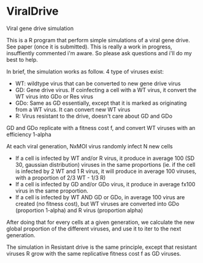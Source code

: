 # ViralDrive
Viral gene drive simulation

This is a R program that perform simple simulations of a viral gene drive. See paper (once it is submitted).
This is really a work in progress, insuffiently commented i'm aware. So please ask questions and i'll do my best to help.

In brief, the simulation works as follow.
4 type of viruses exist:
- WT: wildtype virus that can be converted to new gene drive virus
- GD: Gene drive virus. If coinfecting a cell with a WT virus, it convert the WT virus into GDo or Res virus
- GDo: Same as GD essentially, except that it is marked as originating from a WT virus. It can convert new WT virus
- R: Virus resistant to the drive, doesn't care about GD and GDo

GD and GDo replicate with a fitness cost f, and convert WT viruses with an efficiency 1-alpha

At each viral generation, NxMOI virus randomly infect N new cells
- If a cell is infected by WT and/or R virus, it produce in average 100 (SD 30, gaussian distribution) viruses in the same proportions (ie. if the cell is infected by 2 WT and 1 R virus, it will produce in average 100 viruses, with a proportion of 2/3 WT - 1/3 R) 
- If a cell is infected by GD and/or GDo virus, it produce in average fx100 virus in the same proportion. 
- If a cell is infected by WT AND GD or GDo, in average 100 virus are created (no fitness cost), but WT viruses are converted into GDo (proportion 1-alpha) and R virus (proportion alpha)

After doing that for every cells at a given generation, we calculate the new global proportion of the different viruses, and use it to iter to the next generation.  

The simulation in Resistant drive is the same principle, except that resistant viruses R grow with the same replicative fitness cost f as GD viruses.
